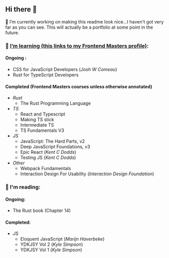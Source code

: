 ## Hi there 👋
🔭 I’m currently working on making this readme look nice...I haven't got very far as you can see. This will actually be a portfolio at some point in the future.

### 🌱 [I’m learning (this links to my Frontend Masters profile)](https://frontendmasters.com/u/alunTurner/):
#### Ongoing :
- CSS for JavaScript Developers (_Josh W Comeau_)
- Rust for TypeScript Developers
#### Completed (Frontend Masters courses unless otherwise annotated)
- _Rust_
  - The Rust Programming Language
- _TS_
  - React and Typescript
  - Making TS stick
  - Intermediate TS
  - TS Fundamentals V3
- _JS_
  - JavaScript: The Hard Parts, v2
  - Deep JavaScript Foundations, v3
  - Epic React (_Kent C Dodds_)
  - Testing JS (_Kent C Dodds_)
- _Other_
  - Webpack Fundamentals
  - Interaction Design For Usability (_Interaction Design Foundation_)

### 📖 I'm reading:
#### Ongoing:
- The Rust book (Chapter 14) 
#### Completed:
- _JS_
  - Eloquent JavaScript (_Marijn Haverbeke_)
  - YDKJSY Vol 2 (_Kyle Simpson_)
  - YDKJSY Vol 1 (_Kyle Simpson_)

